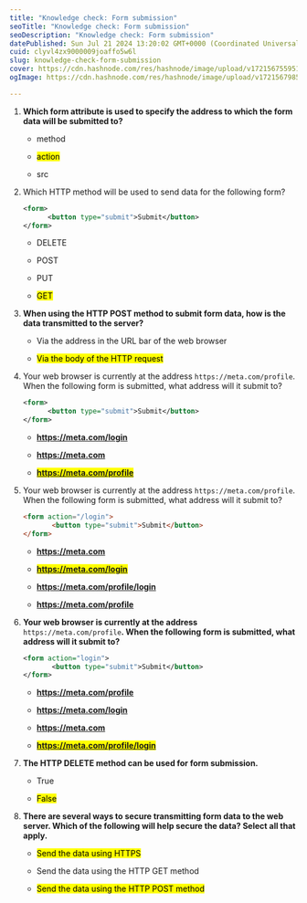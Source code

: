 ```yaml
---
title: "Knowledge check: Form submission"
seoTitle: "Knowledge check: Form submission"
seoDescription: "Knowledge check: Form submission"
datePublished: Sun Jul 21 2024 13:20:02 GMT+0000 (Coordinated Universal Time)
cuid: clyvl4zx9000009joaffo5w6l
slug: knowledge-check-form-submission
cover: https://cdn.hashnode.com/res/hashnode/image/upload/v1721567559515/63944cbe-48a5-4cec-9ee5-31ad76747bf1.png
ogImage: https://cdn.hashnode.com/res/hashnode/image/upload/v1721567985242/3ec5f290-2234-4a52-ba89-9b975ebf35ba.png

---
```


1. **Which form attribute is used to specify the address to which the form data will be submitted to?**
    
    * method
        
    * <mark>action</mark>
        
    * src
        
2. Which HTTP method will be used to send data for the following form?
    
    ```xml
    <form>
          <button type="submit">Submit</button>
    </form>
    ```
    
    * DELETE
        
    * POST
        
    * PUT
        
    * <mark>GET</mark>
        
3. **When using the HTTP POST method to submit form data, how is the data transmitted to the server?**
    
    * Via the address in the URL bar of the web browser
        
    * <mark>Via the body of the HTTP request</mark>
        
4. Your web browser is currently at the address `https://meta.com/profile`. When the following form is submitted, what address will it submit to?
    
    ```xml
    <form>
          <button type="submit">Submit</button>
    </form>
    ```
    
    * **https://meta.com/login**
        
    * **https://meta.com**
        
    * **<mark>https://meta.com/profile</mark>**
        
5. Your web browser is currently at the address `https://meta.com/profile`. When the following form is submitted, what address will it submit to?
    
    ```html
    <form action="/login">
           <button type="submit">Submit</button>
    </form>
    ```
    
    * **https://meta.com**
        
    * **<mark>https://meta.com/login</mark>**
        
    * **https://meta.com/profile/login**
        
    * **https://meta.com/profile**
        
6. **Your web browser is currently at the address** `https://meta.com/profile`**. When the following form is submitted, what address will it submit to?**
    
    ```xml
    <form action="login">
           <button type="submit">Submit</button>
    </form>
    ```
    
    * **https://meta.com/profile**
        
    * **https://meta.com/login**
        
    * **https://meta.com**
        
    * **<mark>https://meta.com/profile/login</mark>**
        
7. **The HTTP DELETE method can be used for form submission.**
    
    * True
        
    * <mark>False</mark>
        
8. **There are several ways to secure transmitting form data to the web server. Which of the following will help secure the data? Select all that apply.**
    
    * <mark>Send the data using HTTPS</mark>
        
    * Send the data using the HTTP GET method
        
    * <mark>Send the data using the HTTP POST method</mark>
